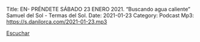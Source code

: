 Title: EN- PRÉNDETE SÁBADO 23 ENERO 2021. “Buscando agua caliente” Samuel del Sol - Termas del Sol.
Date: 2021-01-23
Category: Podcast
Mp3: https://s.danilorca.com/2021-01-23.mp3

<a href="https://s.danilorca.com/2021-01-23.mp3" type="audio/mpeg">
Escuchar
</a>
